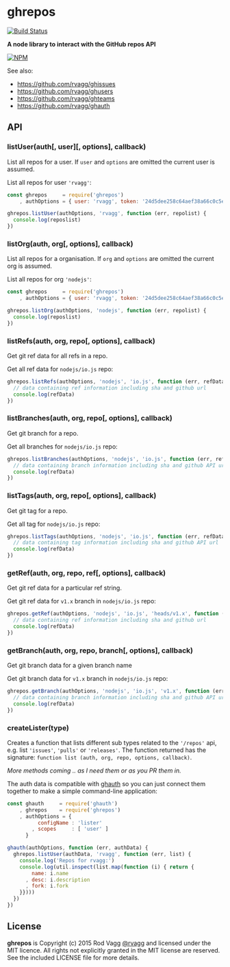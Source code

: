 # ghrepos

[![Build Status](https://secure.travis-ci.org/rvagg/ghrepos.png)](http://travis-ci.org/rvagg/ghrepos)

**A node library to interact with the GitHub repos API**

[![NPM](https://nodei.co/npm/ghrepos.png?mini=true)](https://nodei.co/npm/ghrepos/)

See also:

* https://github.com/rvagg/ghissues
* https://github.com/rvagg/ghusers
* https://github.com/rvagg/ghteams
* https://github.com/rvagg/ghauth

## API

### listUser(auth[, user][, options], callback)

List all repos for a user. If `user` and `options` are omitted the current user is assumed.

List all repos for user `'rvagg'`:

```js
const ghrepos     = require('ghrepos')
    , authOptions = { user: 'rvagg', token: '24d5dee258c64aef38a66c0c5eca459c379901c2' }

ghrepos.listUser(authOptions, 'rvagg', function (err, repolist) {
  console.log(reposlist)
})
```

### listOrg(auth, org[, options], callback)

List all repos for a organisation. If `org` and `options` are omitted the current org is assumed.

List all repos for org `'nodejs'`:

```js
const ghrepos     = require('ghrepos')
    , authOptions = { user: 'rvagg', token: '24d5dee258c64aef38a66c0c5eca459c379901c2' }

ghrepos.listOrg(authOptions, 'nodejs', function (err, repolist) {
  console.log(reposlist)
})
```

### listRefs(auth, org, repo[, options], callback)

Get git ref data for all refs in a repo.

Get all ref data for `nodejs/io.js` repo:

```js
ghrepos.listRefs(authOptions, 'nodejs', 'io.js', function (err, refData) {
  // data containing ref information including sha and github url
  console.log(refData)
})
```

### listBranches(auth, org, repo[, options], callback)

Get git branch for a repo.

Get all branches for `nodejs/io.js` repo:

```js
ghrepos.listBranches(authOptions, 'nodejs', 'io.js', function (err, refData) {
  // data containing branch information including sha and github API url
  console.log(refData)
})
```

### listTags(auth, org, repo[, options], callback)

Get git tag for a repo.

Get all tag for `nodejs/io.js` repo:

```js
ghrepos.listTags(authOptions, 'nodejs', 'io.js', function (err, refData) {
  // data containing tag information including sha and github API url
  console.log(refData)
})
```

### getRef(auth, org, repo, ref[, options], callback)

Get git ref data for a particular ref string.

Get git ref data for `v1.x` branch in `nodejs/io.js` repo:

```js
ghrepos.getRef(authOptions, 'nodejs', 'io.js', 'heads/v1.x', function (err, refData) {
  // data containing ref information including sha and github url
  console.log(refData)
})
```

### getBranch(auth, org, repo, branch[, options], callback)

Get git branch data for a given branch name

Get git branch data for `v1.x` branch in `nodejs/io.js` repo:

```js
ghrepos.getBranch(authOptions, 'nodejs', 'io.js', 'v1.x', function (err, refData) {
  // data containing branch information including sha and github API url
  console.log(refData)
})
```

### createLister(type)

Creates a function that lists different sub types related to the `'/repos'` api, e.g. list `'issues'`, `'pulls'` or `'releases'`. The function returned has the signature: `function list (auth, org, repo, options, callback)`.

_More methods coming .. as I need them or as you PR them in._


The auth data is compatible with [ghauth](https://github.com/rvagg/ghauth) so you can just connect them together to make a simple command-line application:

```js
const ghauth     = require('ghauth')
    , ghrepos    = require('ghrepos')
    , authOptions = {
          configName : 'lister'
        , scopes     : [ 'user' ]
      }

ghauth(authOptions, function (err, authData) {
  ghrepos.listUser(authData, 'rvagg', function (err, list) {
    console.log('Repos for rvagg:')
    console.log(util.inspect(list.map(function (i) { return {
        name: i.name
      , desc: i.description
      , fork: i.fork
    }})))
  })
})
```


## License

**ghrepos** is Copyright (c) 2015 Rod Vagg [@rvagg](https://github.com/rvagg) and licensed under the MIT licence. All rights not explicitly granted in the MIT license are reserved. See the included LICENSE file for more details.
